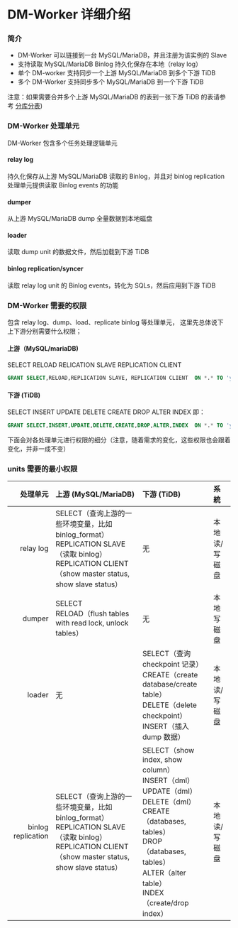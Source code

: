 DM-Worker 详细介绍
===

### 简介
- DM-Worker 可以链接到一台 MySQL/MariaDB，并且注册为该实例的 Slave
- 支持读取 MySQL/MariaDB Binlog 持久化保存在本地（relay log）
- 单个 DM-worker 支持同步一个上游 MySQL/MariaDB 到多个下游 TiDB
- 多个 DM-Worker 支持同步多个 MySQL/MariaDB 到一个下游 TiDB 

注意：如果需要合并多个上游 MySQL/MariaDB 的表到一张下游 TiDB 的表请参考 [分库分表](./shard-table))

### DM-Worker 处理单元
DM-Worker 包含多个任务处理逻辑单元

#### relay log
持久化保存从上游 MySQL/MariaDB 读取的 Binlog，并且对 binlog replication 处理单元提供读取 Binlog events 的功能

#### dumper
从上游 MySQL/MariaDB dump 全量数据到本地磁盘

#### loader
读取 dump unit 的数据文件，然后加载到下游 TiDB

#### binlog replication/syncer
读取 relay log unit 的 Binlog events，转化为 SQLs，然后应用到下游 TiDB



### DM-Worker 需要的权限
包含 relay log、dump、load、replicate binlog 等处理单元， 这里先总体说下 上下游分别需要什么权限；

#### 上游（MySQL/mariaDB)
SELECT
RELOAD
RELICATION SLAVE
REPLICATION CLIENT

```sql
GRANT SELECT,RELOAD,REPLICATION SLAVE, REPLICATION CLIENT  ON *.* TO 'your_user'@'your_wildcard_of_host';
```

#### 下游 (TiDB)
SELECT 
INSERT
UPDATE
DELETE
CREATE
DROP
ALTER
INDEX
即：

```sql
GRANT SELECT,INSERT,UPDATE,DELETE,CREATE,DROP,ALTER,INDEX  ON *.* TO 'your_user'@'your_wildcard_of_host';
```

下面会对各处理单元进行权限的细分（注意，随着需求的变化，这些权限也会跟着变化，并非一成不变）


### units 需要的最小权限

| 处理单元 | 上游 (MySQL/MariaDB) | 下游 (TiDB) | 系統 |
|----:|:--------------------|:------------|:----|
|relay log |SELECT（查询上游的一些环境变量，比如 binlog_format）<br>REPLICATION SLAVE（读取 binlog）<br>REPLICATION CLIENT（show master status, show slave status）| 无 | 本地读/写磁盘 |
|dumper |SELECT<br>RELOAD（flush tables with read lock, unlock tables）| 无 | 本地写磁盘 |
|loader | 无 |SELECT（查询 checkpoint 记录）<br>CREATE（create database/create table）<br>DELETE（delete checkpoint）<br>INSERT（插入 dump 数据）| 本地读/写磁盘 |
|binlog replication |SELECT（查询上游的一些环境变量，比如 binlog_format）<br>REPLICATION SLAVE（读取 binlog）<br>REPLICATION CLIENT（show master status, show slave status）| SELECT（show index, show column）<br>INSERT（dml）<br>UPDATE（dml）<br>DELETE（dml）<br>CREATE（databases, tables）<br>DROP （databases, tables）<br>ALTER（alter table）<br>INDEX（create/drop index）| 本地读/写磁盘 |
